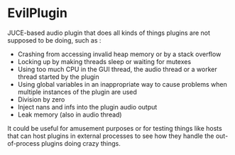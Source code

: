 # EvilPlugin

JUCE-based audio plugin that does all kinds of things plugins are not supposed to be doing, 
such as :

- Crashing from accessing invalid heap memory or by a stack overflow
- Locking up by making threads sleep or waiting for mutexes
- Using too much CPU in the GUI thread, the audio thread or a worker thread started by the plugin
- Using global variables in an inappropriate way to cause problems when multiple instances of the plugin
  are used
- Division by zero
- Inject nans and infs into the plugin audio output
- Leak memory (also in audio thread)

It could be useful for amusement purposes or
for testing things like hosts that can host plugins in external processes to see how they handle the 
out-of-process plugins doing crazy things.

